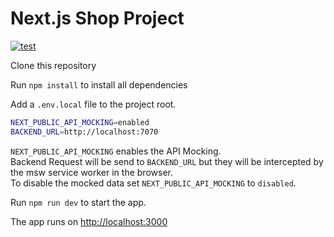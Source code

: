 # Next.js Shop Project

[![test](https://github.com/adsezai/shop-nextjs/actions/workflows/test.yml/badge.svg)](https://github.com/adsezai/shop-nextjs/actions/workflows/test.yml)

Clone this repository

Run `npm install` to install all dependencies

Add a `.env.local` file to the project root.

```bash
NEXT_PUBLIC_API_MOCKING=enabled
BACKEND_URL=http://localhost:7070
```

`NEXT_PUBLIC_API_MOCKING` enables the API Mocking.\
Backend Request will be send to `BACKEND_URL` but they will be intercepted by the msw service worker in the browser.\
To disable the mocked data set `NEXT_PUBLIC_API_MOCKING` to `disabled`.

Run `npm run dev` to start the app.

The app runs on [http://localhost:3000](http://localhost:3000)
